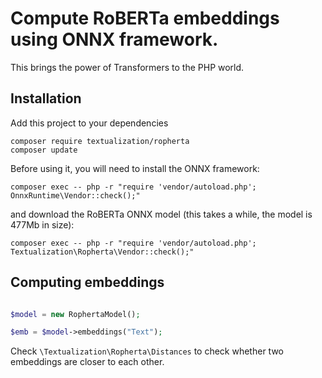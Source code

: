 # Compute RoBERTa embeddings using ONNX framework.

This brings the power of Transformers to the PHP world.

## Installation

Add this project to your dependencies

```
composer require textualization/ropherta
composer update
```

Before using it, you will need to install the ONNX framework:

```
composer exec -- php -r "require 'vendor/autoload.php'; OnnxRuntime\Vendor::check();"
```

and download the RoBERTa ONNX model (this takes a while, the model is 477Mb in size):

```
composer exec -- php -r "require 'vendor/autoload.php'; Textualization\Ropherta\Vendor::check();"
```

## Computing embeddings

```php

$model = new RophertaModel();

$emb = $model->embeddings("Text");
```

Check `\Textualization\Ropherta\Distances` to check whether two embeddings are closer to each other.

